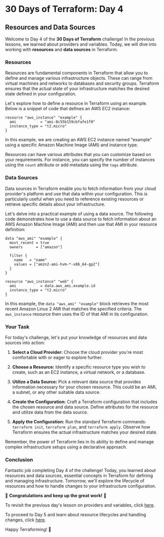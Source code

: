 # 30 Days of Terraform: Day 4

## Resources and Data Sources

Welcome to Day 4 of the **30 Days of Terraform** challenge! In the previous lessons, we learned about providers and variables. Today, we will dive into working with **resources** and **data sources** in Terraform.

### Resources

Resources are fundamental components in Terraform that allow you to define and manage various infrastructure objects. These can range from virtual machines and networks to databases and security groups. Terraform ensures that the actual state of your infrastructure matches the desired state defined in your configuration.

Let's explore how to define a resource in Terraform using an example. Below is a snippet of code that defines an AWS EC2 instance:

```hcl
resource "aws_instance" "example" {
  ami           = "ami-0c55b159cbfafe1f0"
  instance_type = "t2.micro"
}
```

In this example, we are creating an AWS EC2 instance named "example" using a specific Amazon Machine Image (AMI) and instance type.

Resources can have various attributes that you can customize based on your requirements. For instance, you can specify the number of instances using the `count` attribute or add metadata using the `tags` attribute.

### Data Sources

Data sources in Terraform enable you to fetch information from your cloud provider's platform and use that data within your configuration. This is particularly useful when you need to reference existing resources or retrieve specific details about your infrastructure.

Let's delve into a practical example of using a data source. The following code demonstrates how to use a data source to fetch information about an AWS Amazon Machine Image (AMI) and then use that AMI in your resource definition:

```hcl
data "aws_ami" "example" {
  most_recent = true
  owners      = ["amazon"]

  filter {
    name   = "name"
    values = ["amzn2-ami-hvm-*-x86_64-gp2"]
  }
}

resource "aws_instance" "web" {
  ami           = data.aws_ami.example.id
  instance_type = "t2.micro"
}
```

In this example, the `data "aws_ami" "example"` block retrieves the most recent Amazon Linux 2 AMI that matches the specified criteria. The `aws_instance` resource then uses the ID of that AMI in its configuration.

### Your Task

For today's challenge, let's put your knowledge of resources and data sources into action:

1. **Select a Cloud Provider:** Choose the cloud provider you're most comfortable with or eager to explore further.

2. **Choose a Resource:** Identify a specific resource type you wish to create, such as an EC2 instance, a virtual network, or a database.

3. **Utilize a Data Source:** Pick a relevant data source that provides information necessary for your chosen resource. This could be an AMI, a subnet, or any other suitable data source.

4. **Create the Configuration:** Craft a Terraform configuration that includes the chosen resource and data source. Define attributes for the resource and utilize data from the data source.

5. **Apply the Configuration:** Run the standard Terraform commands: `terraform init`, `terraform plan`, and `terraform apply`. Observe how Terraform ensures the actual infrastructure matches your desired state.

Remember, the power of Terraform lies in its ability to define and manage complex infrastructure setups using a declarative approach.

### Conclusion

Fantastic job completing Day 4 of the challenge! Today, you learned about resources and data sources, essential concepts in Terraform for defining and managing infrastructure. Tomorrow, we'll explore the lifecycle of resources and how to handle changes to your infrastructure configuration.

🌟 **Congratulations and keep up the great work!** 🌟

To revisit the previous day's lesson on providers and variables, click [here](./03_Day_Providers_Variables/03_day_providers_variables.md).

To proceed to Day 5 and learn about resource lifecycles and handling changes, click [here](../05_Day_Resource_Lifecycle_Changes/05_day_resource_lifecycle_changes.md).

Happy Terraforming! 🚀


